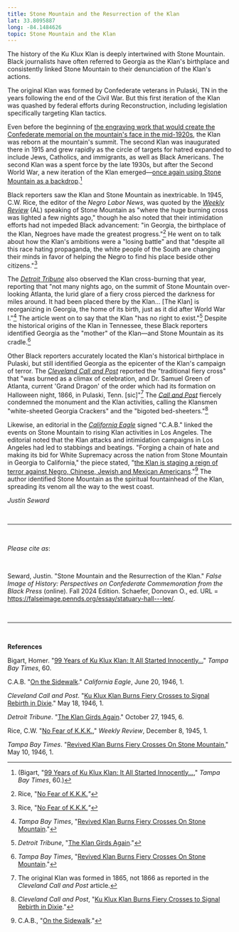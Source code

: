 ```yaml
---
title: Stone Mountain and the Resurrection of the Klan
lat: 33.8095887
long: -84.1484626
topic: Stone Mountain and the Klan
---
```

The history of the Ku Klux Klan is deeply intertwined with Stone Mountain. Black journalists have often referred to Georgia as the Klan's birthplace and consistently linked Stone Mountain to their denunciation of the Klan's actions.

The original Klan was formed by Confederate veterans in Pulaski, TN in the years following the end of the Civil War. But this first iteration of the Klan was quashed by federal efforts during Reconstruction, including legislation specifically targeting Klan tactics.

Even before the beginning of [the engraving work that would create the Confederate memorial on the mountain's face in the mid-1920s](https://falseimage.pennds.org/essay/Let-Stone-Mountain-Alone), the Klan was reborn at the mountain's summit. The second Klan was inaugurated there in 1915 and grew rapidly as the circle of targets for hatred expanded to include Jews, Catholics, and immigrants, as well as Black Americans. The second Klan was a spent force by the late 1930s, but after the Second World War, a new iteration of the Klan emerged—[once again using Stone Mountain as a backdrop](https://falseimage.pennds.org/essay/Fiery-Crosses-Symbolize-a-Revival-on-Stone-Mountain).[^1]

Black reporters saw the Klan and Stone Mountain as inextricable. In 1945, C.W. Rice, the editor of the *Negro Labor News*, was quoted by the *[Weekly Review](https://www.newspapers.com/paper/the-weekly-review/18428/)* (AL) speaking of Stone Mountain as "where the huge burning cross was lighted a few nights ago," though he also noted that their intimidation efforts had not impeded Black advancement: "in Georgia, the birthplace of the Klan, Negroes have made the greatest progress."[^2] He went on to talk about how the Klan's ambitions were a "losing battle" and that "despite all this race hating propaganda, the white people of the South are changing their minds in favor of helping the Negro to find his place beside other citizens."[^3][](Rice, "\[No Fear of K.K.K.](https\://www.newspapers.com/paper/the-weekly-review/18428/)")

The *[Detroit Tribune](https://www.loc.gov/item/sn92063852/1945-10-27/ed-1/)* also observed the Klan cross-burning that year, reporting that "not many nights ago, on the summit of Stone Mountain over-looking Atlanta, the lurid glare of a fiery cross pierced the darkness for miles around. It had been placed there by the Klan... \[The Klan] is reorganizing in Georgia, the home of its birth, just as it did after World War I."[^4] The article went on to say that the Klan "has no right to exist."[^5] Despite the historical origins of the Klan in Tennessee, these Black reporters identified Georgia as the "mother" of the Klan—and Stone Mountain as its cradle.[^6]

Other Black reporters accurately located the Klan's historical birthplace in Pulaski, but still identified Georgia as the epicenter of the Klan's campaign of terror. The *[Cleveland Call and Post](https://proxy.library.upenn.edu/login?url=https://www.proquest.com/publication/40002?accountid=14707&decadeSelected=1960+-+1969&yearSelected=1946&monthSelected=05&issueNameSelected=01946Y05Y18$23May+18,+1946)* reported the "traditional fiery cross" that "was burned as a climax of celebration, and Dr. Samuel Green of Atlanta, current 'Grand Dragon' of the order which had its formation on Halloween night, 1866, in Pulaski, Tenn. \[sic]"[^7] The *[Call and Post](https://proxy.library.upenn.edu/login?url=https://www.proquest.com/publication/40002?accountid=14707&decadeSelected=1960+-+1969&yearSelected=1946&monthSelected=05&issueNameSelected=01946Y05Y18$23May+18,+1946)* fiercely condemned the monument and the Klan activities, calling the Klansmen "white-sheeted Georgia Crackers" and the "bigoted bed-sheeters."[^8]

Likewise, an editorial in the *[California Eagle](https://www.newspapers.com/paper/california-eagle/26218/)* signed "C.A.B." linked the events on Stone Mountain to rising Klan activities in Los Angeles. The editorial noted that the Klan attacks and intimidation campaigns in Los Angeles had led to stabbings and beatings. "Forging a chain of hate and making its bid for White Supremacy across the nation from Stone Mountain in Georgia to California," the piece stated, "[the Klan is staging a reign of terror against Negro, Chinese, Jewish and Mexican Americans](https://falseimage.pennds.org/essay/Black-Journalists-Note-the-Klan%E2%80%99s-Hatred-for-Other-Groups-on-Stone-Mountain)."[^9] The author identified Stone Mountain as the spiritual fountainhead of the Klan, spreading its venom all the way to the west coast.

*Justin Seward*

<br>

<hr>

<br>

*Please cite as*: 

<br>

Seward, Justin. "Stone Mountain and the Resurrection of the Klan." *False Image of History: Perspectives on Confederate Commemoration from the Black Press* (online). Fall 2024 Edition. Schaefer, Donovan O., ed. URL = https://falseimage.pennds.org/essay/statuary-hall---lee/.

<br>

<hr>

<br>

**References**

Bigart, Homer. "[99 Years of Ku Klux Klan: It All Started Innocently...](https://www.newspapers.com/paper/tampa-bay-times/5744/)" *Tampa Bay Times*, 60.

C.A.B. "[On the Sidewalk](https://www.newspapers.com/paper/california-eagle/26218/)." *California Eagle*, June 20, 1946, 1.

*Cleveland Call and Post*. "[Ku Klux Klan Burns Fiery Crosses to Signal Rebirth in Dixie](https://proxy.library.upenn.edu/login?url=https://www.proquest.com/publication/40002?accountid=14707&decadeSelected=1960+-+1969&yearSelected=1946&monthSelected=05&issueNameSelected=01946Y05Y18$23May+18,+1946)." May 18, 1946, 1.

*Detroit Tribune*. "[The Klan Girds Again](https://www.loc.gov/item/sn92063852/1945-10-27/ed-1/)." October 27, 1945, 6.

Rice, C.W. "[No Fear of K.K.K.](https://www.newspapers.com/paper/the-weekly-review/18428/)," *Weekly Review*, December 8, 1945, 1.

*Tampa Bay Times*. "[Revived Klan Burns Fiery Crosses On Stone Mountain](https://www.newspapers.com/paper/tampa-bay-times/5744/)," May 10, 1946, 1.

[^1]: (Bigart, "[99 Years of Ku Klux Klan: It All Started Innocently...](https://www.newspapers.com/paper/tampa-bay-times/5744/)," *Tampa Bay Times*, 60.)

[^2]: Rice, "[No Fear of K.K.K.](<>)*"*

[^3]: Rice, "[No Fear of K.K.K.](<>)*"*

[^4]: *Tampa Bay Times*, "[Revived Klan Burns Fiery Crosses On Stone Mountain](https://www.newspapers.com/paper/tampa-bay-times/5744/)."

[^5]: *Detroit Tribune*, "[The Klan Girds Again](https://www.loc.gov/item/sn92063852/1945-10-27/ed-1/)."

[^6]: *Tampa Bay Times*, "[Revived Klan Burns Fiery Crosses On Stone Mountain](https://www.newspapers.com/paper/tampa-bay-times/5744/)."

[^7]: The original Klan was formed in 1865, not 1866 as reported in the *Cleveland Call and Post* article.

[^8]: *Cleveland Call and Post*, "[Ku Klux Klan Burns Fiery Crosses to Signal Rebirth in Dixie](https://proxy.library.upenn.edu/login?url=https://www.proquest.com/publication/40002?accountid=14707&decadeSelected=1960+-+1969&yearSelected=1946&monthSelected=05&issueNameSelected=01946Y05Y18$23May+18,+1946)."

[^9]: C.A.B., "[On the Sidewalk](https://www.newspapers.com/paper/california-eagle/26218/)."
